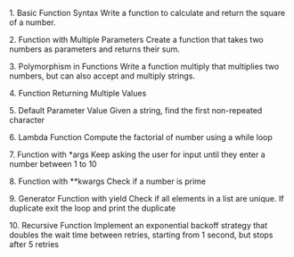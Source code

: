 <summar>1. Basic Function Syntax
<summar> Write a function to calculate and return the square of a number.

<summar>2. Function with Multiple Parameters
<summar> Create a function that takes two numbers as parameters and returns their sum.

<summar>3. Polymorphism in Functions
<summar> Write a function multiply that multiplies two numbers, but can also accept and multiply strings.

<summar>4. Function Returning Multiple Values
<summar> 

<summar>5. Default Parameter Value
<summar> Given a string, find the first non-repeated character

<summar>6. Lambda Function
<summar> Compute the factorial of number using a while loop

<summar>7. Function with *args
<summar> Keep asking the user for input until they enter a number between 1 to 10

<summar>8. Function with **kwargs
<summar>Check if a number is prime

<summar>9. Generator Function with yield
<summar> Check if all elements in a list are unique. If duplicate exit the loop and print the duplicate

<summar>10. Recursive Function
<summar> Implement an exponential backoff strategy that doubles the wait time between retries, starting from 1 second, but stops after 5 retries
